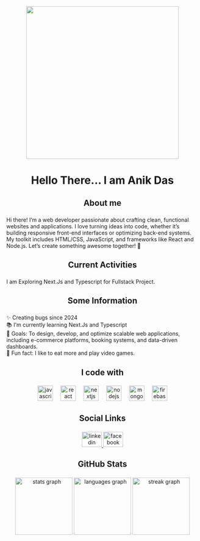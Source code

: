 <div align="center">
  <img height="400" src="https://i.ibb.co.com/wZ757ch4/anikdas1085-gmail-com.jpg"  />
</div>

###

<h1 align="center">Hello There... I am Anik Das</h1>

###

<h2 align="center">About me</h2>

###

<p align="left">Hi there! I’m a web developer passionate about crafting clean, functional websites and applications. I love turning ideas into code, whether it’s building responsive front-end interfaces or optimizing back-end systems. My toolkit includes HTML/CSS, JavaScript, and frameworks like React and Node.js. Let’s create something awesome together! 🚀</p>

###

<h2 align="center">Current Activities</h2>

###

<p align="left">I am Exploring Next.Js and Typescript for Fullstack Project.</p>

###

<h2 align="center">Some Information</h2>

###

<p align="left">✨ Creating bugs since 2024<br>📚 I'm currently learning Next.Js and Typescript<br>🎯 Goals: To design, develop, and optimize scalable web applications, including e-commerce platforms, booking systems, and data-driven dashboards.<br>🎲 Fun fact: I like to eat more and play video games.</p>

###

<h2 align="center">I code with</h2>

###

<div align="center">
  <img src="https://cdn.jsdelivr.net/gh/devicons/devicon/icons/javascript/javascript-original.svg" height="40" alt="javascript logo"  />
  <img width="12" />
  <img src="https://cdn.jsdelivr.net/gh/devicons/devicon/icons/react/react-original.svg" height="40" alt="react logo"  />
  <img width="12" />
  <img src="https://cdn.jsdelivr.net/gh/devicons/devicon/icons/nextjs/nextjs-original.svg" height="40" alt="nextjs logo"  />
  <img width="12" />
  <img src="https://cdn.jsdelivr.net/gh/devicons/devicon/icons/nodejs/nodejs-original.svg" height="40" alt="nodejs logo"  />
  <img width="12" />
  <img src="https://cdn.jsdelivr.net/gh/devicons/devicon/icons/mongodb/mongodb-original.svg" height="40" alt="mongodb logo"  />
  <img width="12" />
  <img src="https://cdn.jsdelivr.net/gh/devicons/devicon/icons/firebase/firebase-plain.svg" height="40" alt="firebase logo"  />
</div>

###

<h2 align="center">Social Links</h2>

###

<div align="center">
  <a href="https://www.linkedin.com/in/anik-das-67b60934b" target="_blank">
    <img src="https://raw.githubusercontent.com/maurodesouza/profile-readme-generator/master/src/assets/icons/social/linkedin/default.svg" width="52" height="40" alt="linkedin logo"  />
  </a>
  <a href="https://www.facebook.com/profile.php?id=100075796083157" target="_blank">
    <img src="https://raw.githubusercontent.com/maurodesouza/profile-readme-generator/master/src/assets/icons/social/facebook/default.svg" width="52" height="40" alt="facebook logo"  />
  </a>
</div>

###

<h2 align="center">GitHub Stats</h2>

###

<div align="center">
  <img src="https://github-readme-stats.vercel.app/api?username=anikdas10&hide_title=false&hide_rank=false&show_icons=true&include_all_commits=true&count_private=true&disable_animations=false&theme=dracula&locale=en&hide_border=false&order=1" height="150" alt="stats graph"  />
  <img src="https://github-readme-stats.vercel.app/api/top-langs?username=anikdas10&locale=en&hide_title=false&layout=compact&card_width=320&langs_count=5&theme=dracula&hide_border=false&order=2" height="150" alt="languages graph"  />
  <img src="https://streak-stats.demolab.com?user=anikdas10" height="150" alt="streak graph"  />
</div>

###
